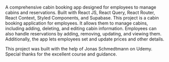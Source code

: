 
A comprehensive cabin booking app designed for employees to manage cabins and reservations. Built with React JS, React Query, React Router, React Context, Styled Components, and Supabase. This project is a cabin booking application for employees. It allows them to manage cabins, including adding, deleting, and editing cabin information. Employees can also handle reservations by adding, removing, updating, and viewing them. Additionally, the app lets employees set and update prices and other details.

This project was built with the help of Jonas Schmedtmann on Udemy. Special thanks for the excellent course and guidance.
